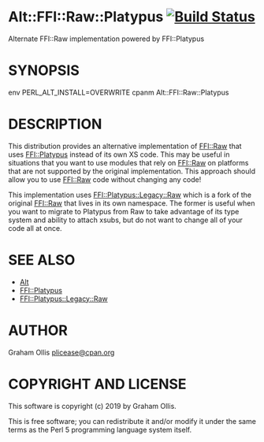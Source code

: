 # Alt::FFI::Raw::Platypus [![Build Status](https://secure.travis-ci.org/plicease/Alt-FFI-Raw-Platypus.png)](http://travis-ci.org/plicease/Alt-FFI-Raw-Platypus)

Alternate FFI::Raw implementation powered by FFI::Platypus

# SYNOPSIS

env PERL\_ALT\_INSTALL=OVERWRITE cpanm Alt::FFI::Raw::Platypus

# DESCRIPTION

This distribution provides an alternative implementation of [FFI::Raw](https://metacpan.org/pod/FFI::Raw) that uses
[FFI::Platypus](https://metacpan.org/pod/FFI::Platypus) instead of its own XS code.  This may be useful in situations
that you want to use modules that rely on [FFI::Raw](https://metacpan.org/pod/FFI::Raw) on platforms that are not
supported by the original implementation.  This approach should allow you to use
[FFI::Raw](https://metacpan.org/pod/FFI::Raw) code without changing any code!

This implementation uses [FFI::Platypus::Legacy::Raw](https://metacpan.org/pod/FFI::Platypus::Legacy::Raw) which is a fork of the
original [FFI::Raw](https://metacpan.org/pod/FFI::Raw) that lives in its own namespace.  The former is useful when
you want to migrate to Platypus from Raw to take advantage of its type system
and ability to attach xsubs, but do not want to change all of your code all at
once.

# SEE ALSO

- [Alt](https://metacpan.org/pod/Alt)
- [FFI::Platypus](https://metacpan.org/pod/FFI::Platypus)
- [FFI::Platypus::Legacy::Raw](https://metacpan.org/pod/FFI::Platypus::Legacy::Raw)

# AUTHOR

Graham Ollis <plicease@cpan.org>

# COPYRIGHT AND LICENSE

This software is copyright (c) 2019 by Graham Ollis.

This is free software; you can redistribute it and/or modify it under
the same terms as the Perl 5 programming language system itself.
